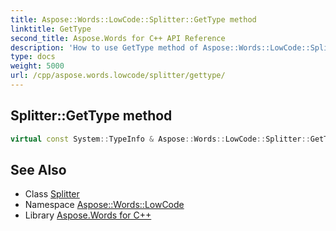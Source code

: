 ```yaml
---
title: Aspose::Words::LowCode::Splitter::GetType method
linktitle: GetType
second_title: Aspose.Words for C++ API Reference
description: 'How to use GetType method of Aspose::Words::LowCode::Splitter class in C++.'
type: docs
weight: 5000
url: /cpp/aspose.words.lowcode/splitter/gettype/
---
```

## Splitter::GetType method




```cpp
virtual const System::TypeInfo & Aspose::Words::LowCode::Splitter::GetType() const override
```

## See Also

* Class [Splitter](../)
* Namespace [Aspose::Words::LowCode](../../)
* Library [Aspose.Words for C++](../../../)
